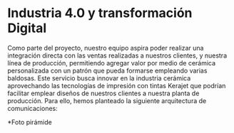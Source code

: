 # Industria 4.0 y transformación Digital

Como parte del proyecto, nuestro equipo aspira poder realizar una integración directa con las ventas realizadas a nuestros clientes, y nuestra línea de producción, permitiendo agregar valor por medio de cerámica personalizada con un patrón que pueda formarse empleando varias baldosas. Este servicio busca innovar en la industria cerámica aprovechando las tecnologías de impresión con tintas Kerajet que podrían facilitar emplear diseños de nuestros clientes a nuestra planta de producción. Para ello, hemos planteado la siguiente arquitectura de comunicaciones: 

*Foto pirámide

